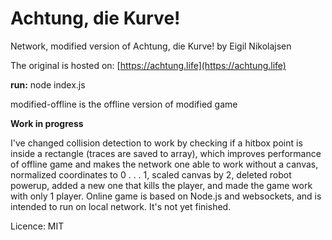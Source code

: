 # Achtung, die Kurve!

Network, modified version of Achtung, die Kurve! by Eigil Nikolajsen

The original is hosted on: [https://achtung.life](https://achtung.life)

**run:** node index.js

modified-offline is the offline version of modified game

**Work in progress**

I've changed collision detection to work by checking if a hitbox point is inside a rectangle (traces are saved to array), which improves performance of offline game and makes the network one able to work without a canvas, normalized coordinates to 0 . . . 1, scaled canvas by 2, deleted robot powerup, added a new one that kills the player, and made the game work with only 1 player. Online game is based on Node.js and websockets, and is intended to run on local network. It's not yet finished.

Licence: MIT
